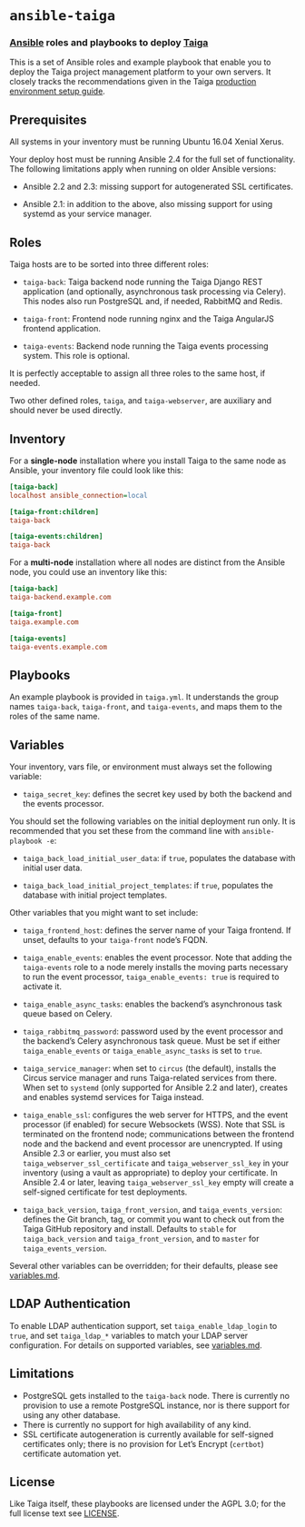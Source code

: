 # `ansible-taiga`

### [Ansible](https://www.ansible.com/) roles and playbooks to deploy [Taiga](https://taiga.io/)
	
This is a set of Ansible roles and example playbook that enable you to
deploy the Taiga project management platform to your own servers. It
closely tracks the recommendations given in the Taiga
[production environment setup guide](http://taigaio.github.io/taiga-doc/dist/setup-production.html).

## Prerequisites

All systems in your inventory must be running Ubuntu 16.04 Xenial
Xerus.

Your deploy host must be running Ansible 2.4 for the full set of
functionality. The following limitations apply when running on older
Ansible versions:

- Ansible 2.2 and 2.3: missing support for autogenerated SSL
  certificates.

- Ansible 2.1: in addition to the above, also missing support for
  using systemd as your service manager.

## Roles

Taiga hosts are to be sorted into three different roles:

- `taiga-back`: Taiga backend node running the Taiga Django REST
  application (and optionally, asynchronous task processing via
  Celery). This nodes also run PostgreSQL and, if needed, RabbitMQ and
  Redis.
  
- `taiga-front`: Frontend node running nginx and the Taiga AngularJS
  frontend application.

- `taiga-events`: Backend node running the Taiga events processing
  system. This role is optional.

It is perfectly acceptable to assign all three roles to the same host,
if needed.

Two other defined roles, `taiga`, and `taiga-webserver`, are auxiliary
and should never be used directly.

## Inventory

For a **single-node** installation where you install Taiga to the same
node as Ansible, your inventory file could look like this:

```ini
[taiga-back]
localhost ansible_connection=local

[taiga-front:children]
taiga-back

[taiga-events:children]
taiga-back
```

For a **multi-node** installation where all nodes are distinct from
the Ansible node, you could use an inventory like this:

```ini
[taiga-back]
taiga-backend.example.com

[taiga-front]
taiga.example.com

[taiga-events]
taiga-events.example.com
```

## Playbooks

An example playbook is provided in `taiga.yml`. It understands the
group names `taiga-back`, `taiga-front`, and `taiga-events`, and maps
them to the roles of the same name.

## Variables

Your inventory, vars file, or environment must always set the
following variable:

- `taiga_secret_key`: defines the secret key used by both the backend
  and the events processor.

You should set the following variables on the initial deployment run
only. It is recommended that you set these from the command line with
`ansible-playbook -e`:

- `taiga_back_load_initial_user_data`: if `true`, populates the
  database with initial user data.

- `taiga_back_load_initial_project_templates`: if `true`, populates
  the database with initial project templates.

Other variables that you might want to set include:

- `taiga_frontend_host`: defines the server name of your Taiga
  frontend. If unset, defaults to your `taiga-front` node’s FQDN.

- `taiga_enable_events`: enables the event processor. Note that adding
  the `taiga-events` role to a node merely installs the moving parts
  necessary to run the event processor, `taiga_enable_events: true` is
  required to activate it.

- `taiga_enable_async_tasks`: enables the backend’s asynchronous task
  queue based on Celery.

- `taiga_rabbitmq_password`: password used by the event processor and
  the backend’s Celery asynchronous task queue. Must be set if either
  `taiga_enable_events` or `taiga_enable_async_tasks` is set to
  `true`.

- `taiga_service_manager`: when set to `circus` (the default),
  installs the Circus service manager and runs Taiga-related services
  from there. When set to `systemd` (only supported for Ansible 2.2
  and later), creates and enables systemd services for Taiga instead.

- `taiga_enable_ssl`: configures the web server for HTTPS, and the
  event processor (if enabled) for secure Websockets (WSS). Note that
  SSL is terminated on the frontend node; communications between the
  frontend node and the backend and event processor are
  unencrypted. If using Ansible 2.3 or earlier, you must also set
  `taiga_webserver_ssl_certificate` and `taiga_webserver_ssl_key` in
  your inventory (using a vault as appropriate) to deploy your
  certificate. In Ansible 2.4 or later, leaving
  `taiga_webserver_ssl_key` empty will create a self-signed
  certificate for test deployments.

- `taiga_back_version`, `taiga_front_version`, and
  `taiga_events_version`: defines the Git branch, tag, or commit you
  want to check out from the Taiga GitHub repository and
  install. Defaults to `stable` for `taiga_back_version` and
  `taiga_front_version`, and to `master` for `taiga_events_version`.

Several other variables can be overridden; for their defaults, please
see [variables.md](variables.md).

## LDAP Authentication

To enable LDAP authentication support, set `taiga_enable_ldap_login`
to `true`, and set `taiga_ldap_*` variables to match your LDAP server
configuration. For details on supported variables, see
[variables.md](variables.md).

## Limitations

- PostgreSQL gets installed to the `taiga-back` node. There is
  currently no provision to use a remote PostgreSQL instance, nor is
  there support for using any other database.
- There is currently no support for high availability of any kind.
- SSL certificate autogeneration is currently available for
  self-signed certificates only; there is no provision for Let’s
  Encrypt (`certbot`) certificate automation yet.

## License

Like Taiga itself, these playbooks are licensed under the AGPL 3.0;
for the full license text see [LICENSE](LICENSE).
